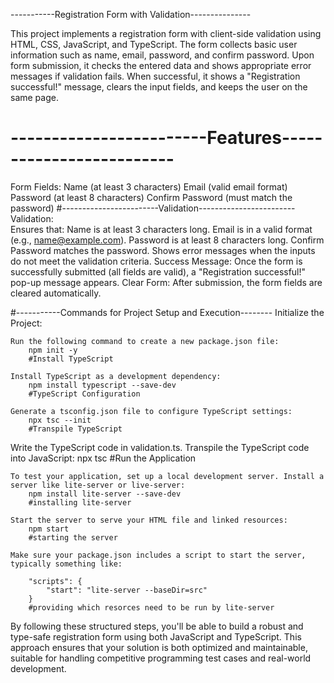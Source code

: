 -----------Registration Form with Validation---------------

  This project implements a registration form with client-side validation using HTML, CSS, JavaScript, and TypeScript. The form collects basic user information such as name, email, password, and confirm password. Upon form submission, it checks the entered data and shows appropriate error messages if validation fails. When successful, it shows a "Registration successful!" message, clears the input fields, and keeps the user on the same page.

# ------------------------Features-------------------------
Form Fields:
    Name (at least 3 characters)
    Email (valid email format)
    Password (at least 8 characters)
    Confirm Password (must match the password)
#------------------------Validation------------------------
Validation:  
    Ensures that:
        Name is at least 3 characters long.
        Email is in a valid format (e.g., name@example.com).
        Password is at least 8 characters long.
        Confirm Password matches the password.
    Shows error messages when the inputs do not meet the validation criteria.
Success Message:
    Once the form is successfully submitted (all fields are valid), a "Registration successful!" pop-up message appears.
Clear Form:
    After submission, the form fields are cleared automatically.

#-----------Commands for Project Setup and Execution--------
Initialize the Project:

    Run the following command to create a new package.json file:
        npm init -y
        #Install TypeScript

    Install TypeScript as a development dependency:
        npm install typescript --save-dev
        #TypeScript Configuration

    Generate a tsconfig.json file to configure TypeScript settings:
        npx tsc --init
        #Transpile TypeScript

Write the TypeScript code in validation.ts.
    Transpile the TypeScript code into JavaScript:
        npx tsc
        #Run the Application

    To test your application, set up a local development server. Install a server like lite-server or live-server:
        npm install lite-server --save-dev
        #installing lite-server

    Start the server to serve your HTML file and linked resources:
        npm start
        #starting the server

    Make sure your package.json includes a script to start the server, typically something like:

        "scripts": {
            "start": "lite-server --baseDir=src"
        }
        #providing which resorces need to be run by lite-server
By following these structured steps, you'll be able to build a robust and type-safe registration form using both JavaScript and TypeScript. This approach ensures that your solution is both optimized and maintainable, suitable for handling competitive programming test cases and real-world development.